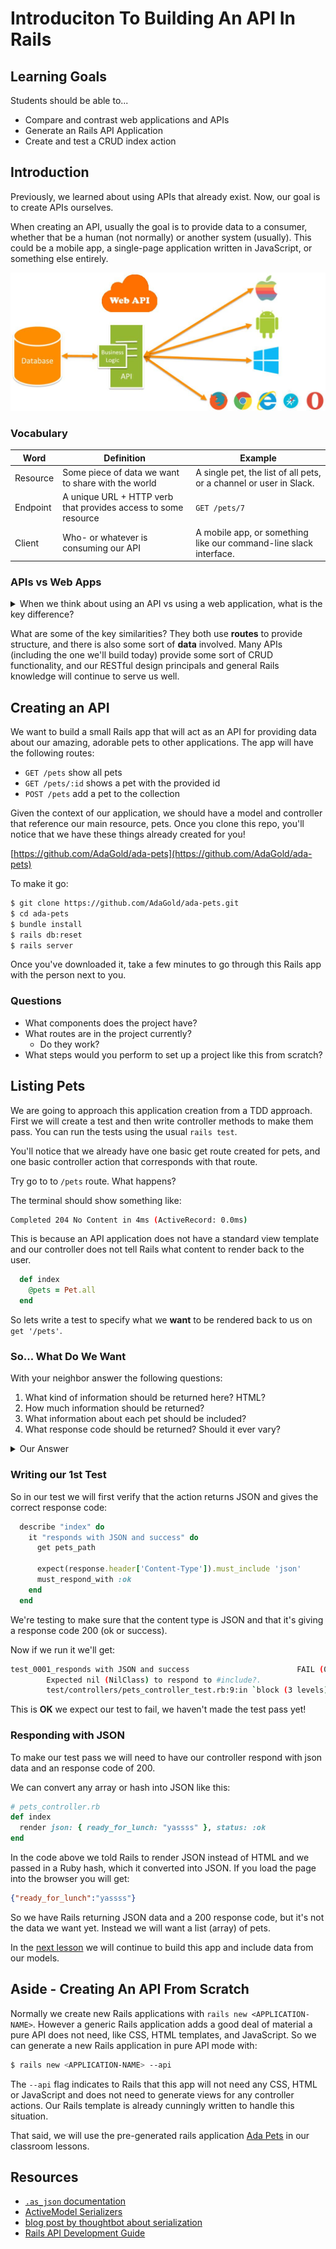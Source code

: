 # Introduciton To Building An API In Rails

## Learning Goals

Students should be able to...

- Compare and contrast web applications and APIs
- Generate an Rails API Application
- Create and test a CRUD index action

## Introduction

Previously, we learned about using APIs that already exist. Now, our goal is to create APIs ourselves.

When creating an API, usually the goal is to provide data to a consumer, whether that be a human (not normally) or another system (usually). This could be a mobile app, a single-page application written in JavaScript, or something else entirely.

![Web API Diagram](images/api-diagram.jpg)

### Vocabulary

| Word | Definition | Example
|------|------------|--------
| Resource | Some piece of data we want to share with the world | A single pet, the list of all pets, or a channel or user in Slack.
| Endpoint | A unique URL + HTTP verb that provides access to some resource | `GET /pets/7`
| Client   | Who- or whatever is consuming our API | A mobile app, or something like our command-line slack interface.

### APIs vs Web Apps

<details>
  <summary>
    When we think about using an API vs using a web application, what is the key difference?
  </summary>

- Web apps produce **HTML** for humans to consume
- APIs produce **JSON** for machines to consume
</details>

What are some of the key similarities? They both use **routes** to provide structure, and there is also some sort of **data** involved. Many APIs (including the one we'll build today) provide some sort of CRUD functionality, and our RESTful design principals and general Rails knowledge will continue to serve us well.

## Creating an API

We want to build a small Rails app that will act as an API for providing data about our amazing, adorable pets to other applications. The app will have the following routes:

- `GET /pets` show all pets
- `GET /pets/:id` shows a pet with the provided id
- `POST /pets` add a pet to the collection

Given the context of our application, we should have a model and controller that reference our main resource, pets. Once you clone this repo, you'll notice that we have these things already created for you!

[https://github.com/AdaGold/ada-pets](https://github.com/AdaGold/ada-pets)

To make it go:

```bash
$ git clone https://github.com/AdaGold/ada-pets.git
$ cd ada-pets
$ bundle install
$ rails db:reset
$ rails server
```

Once you've downloaded it, take a few minutes to go through this Rails app with the person next to you.

### Questions

- What components does the project have?
- What routes are in the project currently?
  - Do they work?
- What steps would you perform to set up a project like this from scratch?

## Listing Pets

We are going to approach this application creation from a TDD approach. First we will create a test and then write controller methods to make them pass. You can run the tests using the usual `rails test`.

You'll notice that we already have one basic get route created for pets, and one basic controller action that corresponds with that route.

Try go to to `/pets` route.  What happens?

The terminal should show something like:

```bash
Completed 204 No Content in 4ms (ActiveRecord: 0.0ms)
```

This is because an API application does not have a standard view template and our controller does not tell Rails what content to render back to the user.

```ruby
  def index
    @pets = Pet.all
  end
```

So lets write a test to specify what we **want** to be rendered back to us on `get '/pets'`.

### So... What Do We Want

With your neighbor answer the following questions:

1. What kind of information should be returned here?  HTML?
1. How much information should be returned?
1. What information about each pet should be included?
1. What response code should be returned?  Should it ever vary?

<details>
  <summary>Our Answer</summary>
  In this we will expect:

- JSON Data to be returned and not HTML
- All of our fixture data returned in an array
- We will make the executive decision to only include the:
  - id
  - name
  - age
  - human

Which means we will need to exclude some fields here.

We will also expect the action to always return 200 ok.
</details>


### Writing our 1st Test

So in our test we will first verify that the action returns JSON and gives the correct response code:

```ruby
  describe "index" do
    it "responds with JSON and success" do
      get pets_path

      expect(response.header['Content-Type']).must_include 'json'
      must_respond_with :ok
    end
  end
```

We're testing to make sure that the content type is JSON and that it's giving a response code 200 (ok or success).

Now if we run it we'll get:

```bash
test_0001_responds with JSON and success                        FAIL (0.16s)
        Expected nil (NilClass) to respond to #include?.
        test/controllers/pets_controller_test.rb:9:in `block (3 levels) in <top (required)>'
```

This is **OK** we expect our test to fail, we haven't made the test pass yet!

### Responding with JSON

To make our test pass we will need to have our controller respond with json data and an response code of 200.

We can convert any array or hash into JSON like this:

```ruby
# pets_controller.rb
def index
  render json: { ready_for_lunch: "yassss" }, status: :ok
end
```

In the code above we told Rails to render JSON instead of HTML and we passed in a Ruby hash, which it converted into JSON.  If you load the page into the browser you will get:

```json
{"ready_for_lunch":"yassss"}
```

So we have Rails returning JSON data and a 200 response code, but it's not the data we want yet.  Instead we will want a list (array) of pets.  

In the [next lesson](./creating-apis.md) we will continue to build this app and include data from our models.

## Aside - Creating An API From Scratch

Normally we create new Rails applications with `rails new <APPLICATION-NAME>`.  However a generic Rails application adds a good deal of material a pure API does not need, like CSS, HTML templates, and JavaScript.  So we can generate a new Rails application in pure API mode with:

```bash
$ rails new <APPLICATION-NAME> --api
```  

The `--api` flag indicates to Rails that this app will not need any CSS, HTML or JavaScript and does not need to generate views for any controller actions.  Our Rails template is already cunningly written to handle this situation.

That said, we will use the pre-generated rails application [Ada Pets](https://github.com/AdaGold/ada-pets) in our classroom lessons.

## Resources

- [`.as_json` documentation](http://api.rubyonrails.org/classes/ActiveModel/Serializers/JSON.html#method-i-as_json)
- [ActiveModel Serializers](http://railscasts.com/episodes/409-active-model-serializers)
- [blog post by thoughtbot about serialization](http://robots.thoughtbot.com/better-serialization-less-as-json)
- [Rails API Development Guide](http://edgeguides.rubyonrails.org/api_app.html)